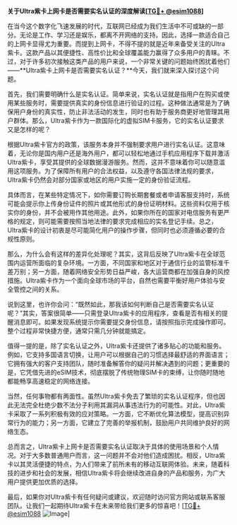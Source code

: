 **关于Ultra紫卡上网卡是否需要实名认证的深度解读[[TG💪+ @esim1088](https://t.me/s/esim1088)]**

在当今这个数字化飞速发展的时代，互联网已经成为我们生活中不可或缺的一部分。无论是工作、学习还是娱乐，都离不开网络的支持。因此，选择一款适合自己的上网卡显得尤为重要。而提到上网卡，不得不提的就是近年来备受关注的Ultra紫卡。这款产品以其便捷性、高性价比和全球覆盖能力赢得了众多用户的青睐。不过，对于许多初次接触这类产品的用户来说，一个非常关键的问题始终困扰着他们——**Ultra紫卡上网卡是否需要实名认证？**今天，我们就来深入探讨这个问题。

首先，我们需要明确什么是实名认证。简单来说，实名认证就是指用户在购买或使用某些服务时，需要提供真实的身份信息进行验证的过程。这种做法通常是为了确保用户身份的真实性，防止非法活动的发生，同时也有助于服务商更好地管理其用户群体。那么，Ultra紫卡作为一款国际化的虚拟SIM卡服务，它的实名认证要求又是怎样的呢？

根据Ultra紫卡官方的政策，该服务本身并不强制要求用户进行实名认证。这意味着，无论你是国内用户还是海外用户，都可以轻松地通过手机应用程序下载并激活Ultra紫卡，享受其提供的全球数据漫游服务。然而，这并不意味着你可以随意滥用这项服务。为了保障所有用户的合法权益，以及遵守各国法律法规的要求，Ultra紫卡仍然会对部分国家或地区的用户实施一定的身份验证流程。

具体而言，在某些特定情况下，如你需要订购长期套餐或者申请客服支持时，系统可能会提示你上传身份证件的照片或其他形式的身份证明材料。这些资料仅用于核实你的身份，并不会被用作其他用途。此外，如果你所在的国家对电信服务有更严格的规定，则可能需要按照当地法律的要求完成相应的实名登记手续。总之，Ultra紫卡的设计初衷是尽可能简化用户的操作步骤，但同时也必须遵循必要的合规性原则。

那么，为什么会有这样的差异化处理呢？其实，这背后反映了Ultra紫卡在全球范围内运营所面临的复杂环境。一方面，不同国家和地区对于通信行业的监管标准千差万别；另一方面，随着网络安全形势日益严峻，各大运营商都在加强自身的风控措施。Ultra紫卡作为一个面向全球市场的平台，自然也需要平衡好用户体验与安全管控之间的关系。

说到这里，也许你会问：“既然如此，那我该如何判断自己是否需要实名认证呢？”其实，答案很简单——只需登录Ultra紫卡的应用程序，查看是否有相关的提醒消息即可。如果发现系统提示你需要提交身份信息，请按照指示完成操作即可。整个过程非常快捷方便，通常只需几分钟就能搞定。

值得一提的是，除了实名认证之外，Ultra紫卡还提供了诸多贴心的功能和服务。例如，它支持多国语言切换，让用户可以根据自己的习惯选择最舒适的界面语言；它拥有强大的客户支持团队，随时准备解答你的疑问并解决遇到的问题；更重要的是，它凭借先进的eSIM技术，彻底摆脱了传统物理SIM卡的束缚，让你随时随地都能畅享高速稳定的网络连接。

当然，任何事物都有两面性。虽然Ultra紫卡免去了繁琐的实名认证程序，但也因此无法完全杜绝少数不法分子利用其漏洞从事违法行为的可能性。对此，Ultra紫卡采取了一系列积极有效的应对策略。一方面，它不断优化算法模型，提高识别异常行为的能力；另一方面，它建立了完善的举报机制，鼓励用户共同维护良好的网络生态。

总而言之，Ultra紫卡上网卡是否需要实名认证取决于具体的使用场景和个人情况。对于大多数普通用户而言，这一问题并不会对他们造成困扰。相反，Ultra紫卡以其灵活便捷的特点，为人们带来了前所未有的移动互联网体验。未来，随着科技的进步和社会的发展，相信Ultra紫卡将会继续改进自身的产品和服务，为广大用户提供更加优质的选择。

最后，如果你对Ultra紫卡有任何疑问或建议，欢迎随时访问官方网站或联系客服团队。让我们一起期待Ultra紫卡在未来带给我们更多的惊喜吧！[[TG💪+ @esim1088](https://t.me/s/esim1088) ![Image](https://i.postimg.cc/4NQfJmqS/Snipaste-2025-05-13-00-14-12.png)]